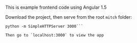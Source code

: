 This is example frontend code using Angular 1.5

Download the project, then serve from the root `mitch` folder:

```cd ~/path/to/mitch
python -m SimpleHTTPServer 3000```

Then go to `localhost:3000` to view the app
